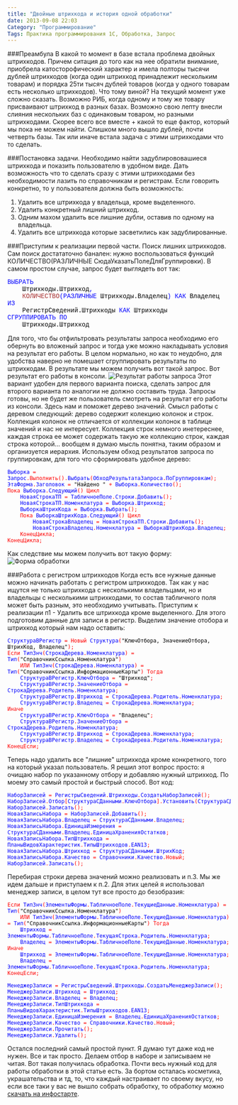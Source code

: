 ```yaml
---
title: "Двойные штрихкода и история одной обработки"
date: 2013-09-08 22:03
Category: "Программирование"
Tags: Практика программирования 1С, Обработка, Запрос
---
```

###Преамбула
В какой то момент в базе встала проблема двойных штрихкодов. Причем ситация до того как на нее обратили внимание, приобрела катосторофический характер и имела полторы тысячи дублей штрихкодов (когда один штрихкод принадлежит нескольким товарам) и порядка 25ти тысяч дублей товаров (когда у одного товарам есть несколько штрихкодов). Что тому виной? На текущий момент уже сложно сказать. Возможно РИБ, когда одному и тому же товару присваивают штрихкод в разных базах. Возможно свою лепту внесли слияния нескольких баз с одинаковым товаром, но разными штрихкодами. Скорее всего все вместе + какой то еще фактор, который мы пока не можем найти. Слишком много вышло дублей, почти четверть базы. Так или иначе встала задача с этими штрихкодами что то сделать.

###Постановка задачи.
Необходимо найти задублирововашиеся штрихкода и показить пользователю в удобном виде. Дать возможность что то сделать сразу с этими штрихкодами без необходимости лазить по справочникам и регистрам. Если говорить конкретно, то у пользователя должна быть возможность:

1. Удалить все штрихкода у владельца, кроме выделенного.
2. Удалить конкретный лишний штрихкод.
3. Одним махом удалить все лишние дубли, оставив по одному на владельца.
4. Удалить все штрихкода которые засветились как задублированные.

###Приступим к реализации первой части.
Поиск лишних штрихкодов. Сам поиск достататочно банален: нужно воспользоваться функций КОЛИЧЕСТВО(РАЗЛИЧНЫЕ СюдаУказатьПолеДляГруппировки). В самом простом случае, запрос будет выглядеть вот так:

<pre style="text-align: left; font-family: courier new,courier; color: black">
<font color=blue>ВЫБРАТЬ
    </font>Штрихкоды.Штрихкод<font color=blue>,
    </font><font color=brown>КОЛИЧЕСТВО</font><font color=blue>(РАЗЛИЧНЫЕ </font>Штрихкоды.Владелец<font color=blue>) КАК </font>Владелец
<font color=blue>ИЗ
    </font>РегистрСведений.Штрихкоды <font color=blue>КАК </font>Штрихкоды
<font color=blue>СГРУППИРОВАТЬ ПО
    </font>Штрихкоды.Штрихкод</pre>
    
Для того, что бы отфильтровать результаты запроса необходимо его обернуть во вложеный запрос и тогда уже можно накладывать условия на результат его работы. В целом нормально, но как то неудобно, для удобства наверно не помешает сгруппировать результаты по штрихкодам. В результате мы можем получить вот такой запрос. Вот результат его работы в консоли.
![Результат работы запроса](https://api.monosnap.com/image/download?id=5e8qdGdh0ss6sMzCTYOarse6J "Результат работы запроса в консоли")
Этот вариант удобен для первого варианта поиска, сделать запрос для второго варианта по аналогии не должно составить труда. Запросы готовы, но не будет же пользователь смотреть на результат его работы из консоли. Здесь нам и поможет дерево значений. Смысл работы с деревом следующий: дерево содержит колекцию колонок и строк. Коллекция колонок не отличается от коллекции колонок в таблице значений и нас не интересует. Коллекция строк немного инетереснее, каждая строка ее может содержать такую же коллекцию строк, каждая строка которой... вообщем я думаю мысль понятна, таким образом и организуется иерархия. Используем обход результатов запроса по группировкам, для того что сформировать удобное дерево:
<pre style="color: blue;"><code class="_1c8">Выборка <span style="color: red;">=</span> Запрос<span style="color: red;">.</span><span style="color: red;">Выполнить</span><span style="color: red;">(</span><span style="color: red;">)</span><span style="color: red;">.</span>Выбрать<span style="color: red;">(</span>ОбходРезультатаЗапроса<span style="color: red;">.</span>ПоГруппировкам<span style="color: red;">)</span><span style="color: red;">;</span>
ЭтаФорма<span style="color: red;">.</span>Заголовок <span style="color: red;">=</span> <span style="color: black;">"Найдено "</span> <span style="color: red;">+</span> Выборка<span style="color: red;">.</span>Количество<span style="color: red;">(</span><span style="color: red;">)</span><span style="color: red;">;</span>
<span style="color: red;">Пока</span> Выборка<span style="color: red;">.</span>Следующий<span style="color: red;">(</span><span style="color: red;">)</span> <span style="color: red;">Цикл</span>	
	НоваяСтрокаТП <span style="color: red;">=</span> ТабличноеПоле<span style="color: red;">.</span>Строки<span style="color: red;">.</span>Добавить<span style="color: red;">(</span><span style="color: red;">)</span><span style="color: red;">;</span>	
	НоваяСтрокаТП<span style="color: red;">.</span>Номенклатура <span style="color: red;">=</span> Выборка<span style="color: red;">.</span>Штрихкод<span style="color: red;">;</span>	
	ВыборкаШтрихКода <span style="color: red;">=</span> Выборка<span style="color: red;">.</span>Выбрать<span style="color: red;">(</span><span style="color: red;">)</span><span style="color: red;">;</span>	
	<span style="color: red;">Пока</span> ВыборкаШтрихКода<span style="color: red;">.</span>Следующий<span style="color: red;">(</span><span style="color: red;">)</span> <span style="color: red;">Цикл</span>		
		НоваяСтрокаВладелец <span style="color: red;">=</span> НоваяСтрокаТП<span style="color: red;">.</span>Строки<span style="color: red;">.</span>Добавить<span style="color: red;">(</span><span style="color: red;">)</span><span style="color: red;">;</span>		
		НоваяСтрокаВладелец<span style="color: red;">.</span>Номенклатура <span style="color: red;">=</span> ВыборкаШтрихКода<span style="color: red;">.</span>Владелец<span style="color: red;">;</span>		
	<span style="color: red;">КонецЦикла</span><span style="color: red;">;</span>	
<span style="color: red;">КонецЦикла</span><span style="color: red;">;</span></code></pre>

Как следствие мы можем получить вот такую форму:
![Форма обработки](https://api.monosnap.com/image/download?id=wDPn9V8vDlujcauOfMSIonqUr "Сгруппированные штрихкода на форме")

###Работа с регистром штрихкодов
Когда есть все нужные данные можно начинать работать с регистром штрихкодов. Так как у нас ищутся не только штрихкода с несколькими владельцами, но и владельцы с несколькими штрихкодами, то состав табличного поля может быть разным, это необходимо учитывать. Приступим к реализации п1 - Удалить все штрихкода кроме выделенного. Для этого подготовим данные для записи в регистр. Выделим значение отобора и штрихкод который нам надо оставить:

<pre style="color: blue;"><code class="_1c8">СтруктураВРегистр <span style="color: red;">=</span> <span style="color: red;">Новый</span> Структура<span style="color: red;">(</span><span style="color: black;">"КлючОтбора, ЗначениеОтбора, ШтрихКод, Владелец"</span><span style="color: red;">)</span><span style="color: red;">;</span>
<span style="color: red;">Если</span> ТипЗнч<span style="color: red;">(</span>СтрокаДерева<span style="color: red;">.</span>Номенклатура<span style="color: red;">)</span> <span style="color: red;">=</span> Тип<span style="color: red;">(</span><span style="color: black;">"СправочникСсылка.Номенклатура"</span><span style="color: red;">)</span>	
	<span style="color: red;">ИЛИ</span> ТипЗнч<span style="color: red;">(</span>СтрокаДерева<span style="color: red;">.</span>Номенклатура<span style="color: red;">)</span> <span style="color: red;">=</span> Тип<span style="color: red;">(</span><span style="color: black;">"СправочникСсылка.ИнформационныеКарты"</span><span style="color: red;">)</span> <span style="color: red;">Тогда</span>	
	СтруктураВРегистр<span style="color: red;">.</span>КлючОтбора <span style="color: red;">=</span> <span style="color: black;">"Штрихкод"</span><span style="color: red;">;</span>	
	СтруктураВРегистр<span style="color: red;">.</span>ЗначениеОтбора <span style="color: red;">=</span> СтрокаДерева<span style="color: red;">.</span>Родитель<span style="color: red;">.</span>Номенклатура<span style="color: red;">;</span>	
	СтруктураВРегистр<span style="color: red;">.</span>Штрихкод <span style="color: red;">=</span> СтрокаДерева<span style="color: red;">.</span>Родитель<span style="color: red;">.</span>Номенклатура<span style="color: red;">;</span>	
	СтруктураВРегистр<span style="color: red;">.</span>Владелец <span style="color: red;">=</span> СтрокаДерева<span style="color: red;">.</span>Номенклатура<span style="color: red;">;</span>	
<span style="color: red;">Иначе</span>	
	СтруктураВРегистр<span style="color: red;">.</span>КлючОтбора <span style="color: red;">=</span> <span style="color: black;">"Владелец"</span><span style="color: red;">;</span>	
	СтруктураВРегистр<span style="color: red;">.</span>ЗначениеОтбора <span style="color: red;">=</span> СтрокаДерева<span style="color: red;">.</span>Родитель<span style="color: red;">.</span>Номенклатура<span style="color: red;">;</span>	
	СтруктураВРегистр<span style="color: red;">.</span>Штрихкод <span style="color: red;">=</span> СтрокаДерева<span style="color: red;">.</span>Номенклатура<span style="color: red;">;</span>	
	СтруктураВРегистр<span style="color: red;">.</span>Владелец <span style="color: red;">=</span> СтрокаДерева<span style="color: red;">.</span>Родитель<span style="color: red;">.</span>Номенклатура<span style="color: red;">;</span>	
<span style="color: red;">КонецЕсли</span><span style="color: red;">;</span></code></pre>

Теперь надо удалить все "лишние" штрихкода кроме конкретного, того на который указал пользователь. Я решил этот вопрос просто: я очищаю набор по указанному отбору и добавляю нужный штрихкод. По моему это самый простой и быстрый способ. Вот код:

<pre style="color: blue;"><code class="_1c8">НаборЗаписей <span style="color: red;">=</span> РегистрыСведений<span style="color: red;">.</span>Штрихкоды<span style="color: red;">.</span>СоздатьНаборЗаписей<span style="color: red;">(</span><span style="color: red;">)</span><span style="color: red;">;</span>
НаборЗаписей<span style="color: red;">.</span>Отбор<span style="color: red;">[</span>СтруктураСДанными<span style="color: red;">.</span>КлючОтбора<span style="color: red;">]</span><span style="color: red;">.</span>Установить<span style="color: red;">(</span>СтруктураСДанными<span style="color: red;">.</span>ЗначениеОтбора<span style="color: red;">)</span><span style="color: red;">;</span>
НаборЗаписей<span style="color: red;">.</span>Записать<span style="color: red;">(</span><span style="color: red;">)</span><span style="color: red;">;</span>
НоваяЗаписьНабора <span style="color: red;">=</span> НаборЗаписей<span style="color: red;">.</span>Добавить<span style="color: red;">(</span><span style="color: red;">)</span><span style="color: red;">;</span>
НоваяЗаписьНабора<span style="color: red;">.</span>Владелец <span style="color: red;">=</span> СтруктураСДанными<span style="color: red;">.</span>Владелец<span style="color: red;">;</span>
НоваяЗаписьНабора<span style="color: red;">.</span>ЕдиницаИзмерения <span style="color: red;">=</span> СтруктураСДанными<span style="color: red;">.</span>Владелец<span style="color: red;">.</span>ЕдиницаХраненияОстатков<span style="color: red;">;</span>
НоваяЗаписьНабора<span style="color: red;">.</span>ТипШтрихкода <span style="color: red;">=</span> ПланыВидовХарактеристик<span style="color: red;">.</span>ТипыШтрихкодов<span style="color: red;">.</span>EAN13<span style="color: red;">;</span>
НоваяЗаписьНабора<span style="color: red;">.</span>Штрихкод <span style="color: red;">=</span> СтруктураСДанными<span style="color: red;">.</span>ШтрихКод<span style="color: red;">;</span>
НоваяЗаписьНабора<span style="color: red;">.</span>Качество <span style="color: red;">=</span> Справочники<span style="color: red;">.</span>Качество<span style="color: red;">.</span><span style="color: red;">Новый</span><span style="color: red;">;</span>
НаборЗаписей<span style="color: red;">.</span>Записать<span style="color: red;">(</span><span style="color: red;">)</span><span style="color: red;">;</span></code></pre>

Перебирая строки дерева значений можно реализовать и п.3. Мы же идем дальше и приступаем к п.2. Для этих целей я использовал менеджер записи, в целом тут все просто до безобразия:
<pre style="color: blue;"><code class="_1c8"><span style="color: red;">Если</span> ТипЗнч<span style="color: red;">(</span>ЭлементыФормы<span style="color: red;">.</span>ТабличноеПоле<span style="color: red;">.</span>ТекущиеДанные<span style="color: red;">.</span>Номенклатура<span style="color: red;">)</span> <span style="color: red;">=</span> Тип<span style="color: red;">(</span><span style="color: black;">"СправочникСсылка.Номенклатура"</span><span style="color: red;">)</span>	
	<span style="color: red;">ИЛИ</span> ТипЗнч<span style="color: red;">(</span>ЭлементыФормы<span style="color: red;">.</span>ТабличноеПоле<span style="color: red;">.</span>ТекущиеДанные<span style="color: red;">.</span>Номенклатура<span style="color: red;">)</span> <span style="color: red;">=</span> Тип<span style="color: red;">(</span><span style="color: black;">"СправочникСсылка.ИнформационныеКарты"</span><span style="color: red;">)</span> <span style="color: red;">Тогда</span>	
	Штрихкод <span style="color: red;">=</span> ЭлементыФормы<span style="color: red;">.</span>ТабличноеПоле<span style="color: red;">.</span>ТекущаяСтрока<span style="color: red;">.</span>Родитель<span style="color: red;">.</span>Номенклатура<span style="color: red;">;</span>	
	Владелец <span style="color: red;">=</span> ЭлементыФормы<span style="color: red;">.</span>ТабличноеПоле<span style="color: red;">.</span>ТекущиеДанные<span style="color: red;">.</span>Номенклатура<span style="color: red;">;</span>	
<span style="color: red;">Иначе</span>	
	Штрихкод <span style="color: red;">=</span> ЭлементыФормы<span style="color: red;">.</span>ТабличноеПоле<span style="color: red;">.</span>ТекущиеДанные<span style="color: red;">.</span>Номенклатура<span style="color: red;">;</span>	
	Владелец <span style="color: red;">=</span> ЭлементыФормы<span style="color: red;">.</span>ТабличноеПоле<span style="color: red;">.</span>ТекущаяСтрока<span style="color: red;">.</span>Родитель<span style="color: red;">.</span>Номенклатура<span style="color: red;">;</span>	
<span style="color: red;">КонецЕсли</span><span style="color: red;">;</span></br>
МенеджерЗаписи <span style="color: red;">=</span> РегистрыСведений<span style="color: red;">.</span>Штрихкоды<span style="color: red;">.</span>СоздатьМенеджерЗаписи<span style="color: red;">(</span><span style="color: red;">)</span><span style="color: red;">;</span>
МенеджерЗаписи<span style="color: red;">.</span>Штрихкод <span style="color: red;">=</span> Штрихкод<span style="color: red;">;</span>
МенеджерЗаписи<span style="color: red;">.</span>Владелец <span style="color: red;">=</span> Владелец<span style="color: red;">;</span>
МенеджерЗаписи<span style="color: red;">.</span>ТипШтрихкода <span style="color: red;">=</span> ПланыВидовХарактеристик<span style="color: red;">.</span>ТипыШтрихкодов<span style="color: red;">.</span>EAN13<span style="color: red;">;</span>
МенеджерЗаписи<span style="color: red;">.</span>ЕдиницаИзмерения <span style="color: red;">=</span> Владелец<span style="color: red;">.</span>ЕдиницаХраненияОстатков<span style="color: red;">;</span>
МенеджерЗаписи<span style="color: red;">.</span>Качество <span style="color: red;">=</span> Справочники<span style="color: red;">.</span>Качество<span style="color: red;">.</span><span style="color: red;">Новый</span><span style="color: red;">;</span>
МенеджерЗаписи<span style="color: red;">.</span>Прочитать<span style="color: red;">(</span><span style="color: red;">)</span><span style="color: red;">;</span>
МенеджерЗаписи<span style="color: red;">.</span>Удалить<span style="color: red;">(</span><span style="color: red;">)</span><span style="color: red;">;</span></code></pre>
Остался последний самый простой пункт. Я думаю тут даже код не нужен. Все и так просто. Делаем отбор в наборе и записываем не читая. Вот такая получилась обработка. Почти весь нужный код для работы обработки в этой статье есть. За бортом осталась косметика, украшательства и тд, то, что каждый настраивает по своему вкусу, но если все таки у вас не вышло собрать обработку, то обработку можно [скачать на инфостарте](http://infostart.ru/public/200131/).
